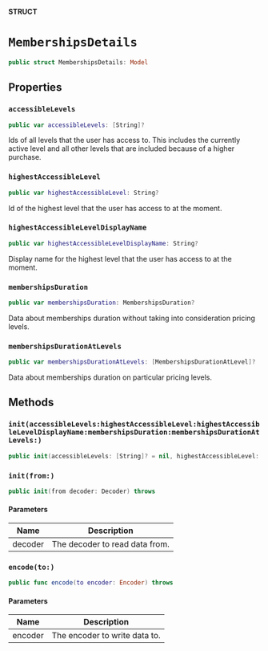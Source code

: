 **STRUCT**

# `MembershipsDetails`

```swift
public struct MembershipsDetails: Model
```

## Properties
### `accessibleLevels`

```swift
public var accessibleLevels: [String]?
```

Ids of all levels that the user has access to. This includes the currently active level and all other levels that are included because of a higher purchase.

### `highestAccessibleLevel`

```swift
public var highestAccessibleLevel: String?
```

Id of the highest level that the user has access to at the moment.

### `highestAccessibleLevelDisplayName`

```swift
public var highestAccessibleLevelDisplayName: String?
```

Display name for the highest level that the user has access to at the moment.

### `membershipsDuration`

```swift
public var membershipsDuration: MembershipsDuration?
```

Data about memberships duration without taking into consideration pricing levels.

### `membershipsDurationAtLevels`

```swift
public var membershipsDurationAtLevels: [MembershipsDurationAtLevel]?
```

Data about memberships duration on particular pricing levels.

## Methods
### `init(accessibleLevels:highestAccessibleLevel:highestAccessibleLevelDisplayName:membershipsDuration:membershipsDurationAtLevels:)`

```swift
public init(accessibleLevels: [String]? = nil, highestAccessibleLevel: String? = nil, highestAccessibleLevelDisplayName: String? = nil, membershipsDuration: MembershipsDuration? = nil, membershipsDurationAtLevels: [MembershipsDurationAtLevel]? = nil)
```

### `init(from:)`

```swift
public init(from decoder: Decoder) throws
```

#### Parameters

| Name | Description |
| ---- | ----------- |
| decoder | The decoder to read data from. |

### `encode(to:)`

```swift
public func encode(to encoder: Encoder) throws
```

#### Parameters

| Name | Description |
| ---- | ----------- |
| encoder | The encoder to write data to. |